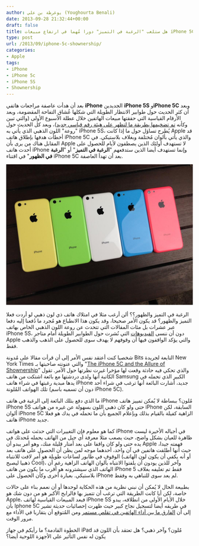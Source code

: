 ```yaml
---
author: يوغرطة بن علي (Youghourta Benali)
date: 2013-09-28 21:32:44+00:00
draft: false
title: هل ستلعب "الرغبة في التميز" دورا مُهما في ارتفاع مبيعات iPhone 5C؟
type: post
url: /2013/09/iphone-5c-shownership/
categories:
- Apple
tags:
- iPhone
- iPhone 5c
- iPhone 5S
- Shownership
---
```


بعد أن هدأت عاصفة مراجعات هاتفي **iPhone** الجديدين **iPhone 5S** و**iPhone 5C** وبعد أن كثر الحديث حول طوابير الانتظار الطويلة التي شكلها عُشاق التفاحة المقضومة، وبعد الأرقام القياسية التي حققتها مبيعات الهاتفين خلال عطلة الأسبوع الأولى (والتي تبين وكأنه [تم تضخيمها بطريقة ما لتظهر على هيئة رقم قياسي جديد](http://www.bloomberg.com/video/munster-says-demand-for-new-iphones-exceeded-supply-BGcu~DNLQZauVte7Jvdi8A.html))، وبعد كل الحديث حول "روعة" اللون الذهبي الذي يأتي به iPhone 5S، يُطرح تساؤل حول ما إذا كانت Apple قد أخطأت هدفها بإطلاق هاتف iPhone 5C والذي يأتي بألوان مُختلفة وبغلاف بلاستيكي. في المقابل هناك من يرى بأن Apple لا تستهدف أولئك الذين يصطفون لأيام للحصول على أحدث هاتف iPhone وإنما تستهدف أيضا الذين ستدفعهم "**الرغبة في التميز**" أو "**الرغبة في الظهور**" في اقتناء iPhone 5C بعد أن تهدأ العاصفة.




[![iphone-5C](iphone-5C.jpg)
](iphone-5C.jpg)




الرغبة في التميز والظهور؟؟ ألن أرغب مثلا في امتلاك هاتف ذي لون ذهبي لو أردت فعلا التميز والظهور؟ قد يكون الأمر صحيحا، وقد يكون هذا الانطباع هو مُجرد ما دُفعنا إليه دفعا عبر عشرات بل مئات المقالات التي تتحدث عن روعة اللون الذهبي الخاص بهاتف iPhone 5S، دون أن ننسى [الفيديوهات](http://www.youtube.com/watch?v=rRwcIumf-mI) التي نُشرت حول الطوابير الطويلة أمام متاجر Apple والتي يؤكد الواقفون فيها أن وقوفهم لا يهدف سوى للحصول على الذهب والذهب فقط.




شخصيا كنت أعتقد نفس الأمر إلى أن قرأت مقالا على مُدونة Bits التابعة لجريدة New York Times والتي عنونته صاحبتها بـ "[The iPhone 5C and the Allure of Shownership](http://bits.blogs.nytimes.com/2013/09/16/rethinking-the-iphone-5c/)” والذي تحكي فيه حادثة وقعت لها مؤخرا غيرت نظرتها حول الأمر. تقول الكاتبة أنها ولدى دردشتها مع بائعة اشتكت من هاتف Samsung الكبير الذي تحمله في يدها مبدية رغبتها في شراء هاتف iPhone جديد، أشارت البائعة أنها ترغب في شراء أحد تلك الهواتف المُلونة (دون أن تسميه باسم iPhone 5C).




ما الذي دفع بتلك البائعة إلى الرغبة في هاتف iPhone مُلون؟ ببساطة لا يُمكن تمييز هاتف iPhone 5S حتى ولو كان ذهبي اللون بسهولة عن غيره من هواتف iPhone السابقة، لكن ألوان iPhone 5C الزاهية كفيلة بالقيام بذلك وبإعلام الجميع بأن ما تحمله في يدك هو فعلا هاتف iPhone جديد.




كما هو معلوم فإن التغييرات التي حدثت على هواتف iPhone في أجياله الأخيرة ليست ظاهرة للعيان بشكل واضح، حيث يصعب مثلا معرفة أي جيل من الهاتف يحمله مُحدثك في يده حتى ولو كان واقفا على بعد أمتار قليلة منك، وهو أمر يبدو أن Apple فهمته جيدا، حيث أنها أطلقت هاتفين في آن واحد، أحدهما موجه لمن يظن أن الحصول على هاتف بعد الوقوف في طابور لساعات طويلة هو أمر لافت للانتباه (أو أنه يكفي أن يكون لون الهاتف ذهبيا ليصبح Cool)، وآخر للذين يودون أن يلفتوا الانتباه بألوان الهاتف الزاهية رغم أن الهاتف الذي سيشترونه هو أقرب ما يكون من هاتف iPhone 5 فقط تم تغليفه بغلاف بلاستيكي. بعبارة أخرى وكأن الحصول على iPhone لم يعد سوى للتباهي به وفقط.




بطبيعة الحال لا يُمكن أن نبني نظرية من هذه الحكاية لوحدها أو أن نعمم بناء على حالات خاصة، لكن أيا كانت الطريقة التي ترغب أن تتميز بها فالرابح الأكبر هو من دون شك هو Apple، فبعد المبيعات القياسية لهاتف iPhone 5S خلال الأيام الأولى من انطلاقه، يبدو بأن Iphone 5C في طريقه أيضا لتسجيل نجاح كبير حيث ظهرت إحصائيات حديثة تشير إلى أن [الفارق ما بين أداء الهاتفين في تقلص مستمر](http://www.localytics.com/blog/2013/iphone-5s-most-popular-in-san-francisco-while-iphone-5c-starts-to-gain-ground-across-the-u-s/) ومن المُتوقع أن يتقاربا في الأداء مع مرور الوقت.




الخطوة القادمة؟ ما رأيكم في جهاز iPad مُلون؟ وآخر ذهبي؟ هل تعتقد بأن اللون قد يكون له نفس التأثير على الأجهزة اللوحية أيضا؟
